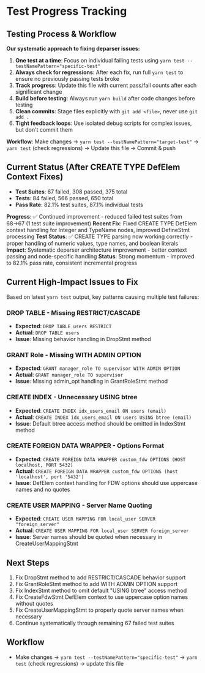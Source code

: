 # Test Progress Tracking

## Testing Process & Workflow
**Our systematic approach to fixing deparser issues:**

1. **One test at a time**: Focus on individual failing tests using `yarn test --testNamePattern="specific-test"`
2. **Always check for regressions**: After each fix, run full `yarn test` to ensure no previously passing tests broke
3. **Track progress**: Update this file with current pass/fail counts after each significant change
4. **Build before testing**: Always run `yarn build` after code changes before testing
5. **Clean commits**: Stage files explicitly with `git add <file>`, never use `git add .`
6. **Tight feedback loops**: Use isolated debug scripts for complex issues, but don't commit them

**Workflow**: Make changes → `yarn test --testNamePattern="target-test"` → `yarn test` (check regressions) → Update this file → Commit & push

## Current Status (After CREATE TYPE DefElem Context Fixes)
- **Test Suites**: 67 failed, 308 passed, 375 total
- **Tests**: 84 failed, 566 passed, 650 total  
- **Pass Rate**: 82.1% test suites, 87.1% individual tests

**Progress**: ✅ Continued improvement - reduced failed test suites from 68→67 (1 test suite improvement)
**Recent Fix**: Fixed CREATE TYPE DefElem context handling for Integer and TypeName nodes, improved DefineStmt processing
**Test Status**: ✅ CREATE TYPE parsing now working correctly - proper handling of numeric values, type names, and boolean literals
**Impact**: Systematic deparser architecture improvement - better context passing and node-specific handling
**Status**: Strong momentum - improved to 82.1% pass rate, consistent incremental progress

## Current High-Impact Issues to Fix
Based on latest `yarn test` output, key patterns causing multiple test failures:

### DROP TABLE - Missing RESTRICT/CASCADE
- **Expected**: `DROP TABLE users RESTRICT`
- **Actual**: `DROP TABLE users`
- **Issue**: Missing behavior handling in DropStmt method

### GRANT Role - Missing WITH ADMIN OPTION
- **Expected**: `GRANT manager_role TO supervisor WITH ADMIN OPTION`
- **Actual**: `GRANT manager_role TO supervisor`
- **Issue**: Missing admin_opt handling in GrantRoleStmt method

### CREATE INDEX - Unnecessary USING btree
- **Expected**: `CREATE INDEX idx_users_email ON users (email)`
- **Actual**: `CREATE INDEX idx_users_email ON users USING btree (email)`
- **Issue**: Default btree access method should be omitted in IndexStmt method

### CREATE FOREIGN DATA WRAPPER - Options Format
- **Expected**: `CREATE FOREIGN DATA WRAPPER custom_fdw OPTIONS (HOST localhost, PORT 5432)`
- **Actual**: `CREATE FOREIGN DATA WRAPPER custom_fdw OPTIONS (host 'localhost', port '5432')`
- **Issue**: DefElem context handling for FDW options should use uppercase names and no quotes

### CREATE USER MAPPING - Server Name Quoting
- **Expected**: `CREATE USER MAPPING FOR local_user SERVER "foreign_server"`
- **Actual**: `CREATE USER MAPPING FOR local_user SERVER foreign_server`
- **Issue**: Server names should be quoted when necessary in CreateUserMappingStmt

## Next Steps
1. Fix DropStmt method to add RESTRICT/CASCADE behavior support
2. Fix GrantRoleStmt method to add WITH ADMIN OPTION support
3. Fix IndexStmt method to omit default "USING btree" access method
4. Fix CreateFdwStmt DefElem context to use uppercase option names without quotes
5. Fix CreateUserMappingStmt to properly quote server names when necessary
6. Continue systematically through remaining 67 failed test suites

## Workflow
- Make changes → `yarn test --testNamePattern="specific-test"` → `yarn test` (check regressions) → update this file
